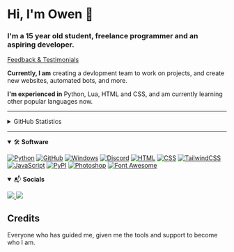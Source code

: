 # Hi, I'm Owen 👋
### I'm a 15 year old student, freelance programmer and an aspiring developer.

[Feedback & Testimonials](https://github.com/codeowen/Feedback)


**Currently, I am** creating a devlopment team to work on projects, and create new websites, automated bots, and more.

**I'm experienced in** Python, Lua, HTML and CSS, and am currently learning other popular languages now.

---

<details>
  <summary>GitHub Statistics</summary> 
  <img src="https://github-readme-stats.vercel.app/api?username=codeowen&count_private=true&show_icons=true&theme=gotham" />
</details>

---

<!-- 
[![NAME_HERE](https://img.shields.io/badge/NAME_HERE-COLOR_HERE?style=for-the-badge&logo=NAME_HERE&logoColor=white)]()
-->

<!-- Ignore the indentation -->
<details open>
<summary>🛠 <b>Software</b></summary>
<p>

[![Python](https://img.shields.io/badge/Python-3776AB?style=for-the-badge&logo=python&logoColor=white)]()
[![GitHub](https://img.shields.io/badge/GitHub-181717?style=for-the-badge&logo=GitHub&logoColor=white)]()
[![Windows](https://img.shields.io/badge/Windows-0078D6?style=for-the-badge&logo=Windows&logoColor=white)]()
[![Discord](https://img.shields.io/badge/Discord-7289DA?style=for-the-badge&logo=Discord&logoColor=white)]() 
[![HTML](https://img.shields.io/badge/HTML-E34F26?style=for-the-badge&logo=html5&logoColor=white)]()
[![CSS](https://img.shields.io/badge/CSS-1572B6?style=for-the-badge&logo=css3&logoColor=white)]()
[![TailwindCSS](https://img.shields.io/badge/TailwindCSS-38B2AC?style=for-the-badge&logo=Tailwind%20CSS&logoColor=white)]()
[![JavaScript](https://img.shields.io/badge/JavaScript-D8C31A?style=for-the-badge&logo=javascript&logoColor=white)]()
[![PyPI](https://img.shields.io/badge/PyPI-3775A9?style=for-the-badge&logo=PyPI&logoColor=white)]()
[![Photoshop](https://img.shields.io/badge/Photoshop-31A8FF?style=for-the-badge&logo=Adobe%20Photoshop&logoColor=white)]()
[![Font Awesome](https://img.shields.io/badge/Font%20Awesome-339AF0?style=for-the-badge&logo=Font%20Awesome&logoColor=white)]() 

</p>
</details

<!-- Ignore the indentation -->
<details open>
<summary>📬 <b>Socials</b></summary>
<p>

<a href="mailto:me@owen.works" target="_blank">
  <img src="https://img.shields.io/badge/Email-D14836?style=for-the-badge&logo=Gmail&logoColor=white" />
</a>
<a href="https://github.com/codeowen" target="_blank">
  <img src="https://img.shields.io/badge/GITHUB-181717?style=for-the-badge&logo=github" />
</a>

</p>
</details>

## Credits
Everyone who has guided me, given me the tools and support to become who I am.

